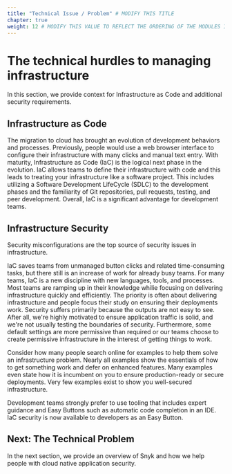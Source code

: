 ```yaml
---
title: "Technical Issue / Problem" # MODIFY THIS TITLE
chapter: true
weight: 12 # MODIFY THIS VALUE TO REFLECT THE ORDERING OF THE MODULES IF APPLICABLE
---
```


# The technical hurdles to managing infrastructure 
In this section, we provide context for Infrastructure as Code and additional security requirements.

## Infrastructure as Code
The migration to cloud has brought an evolution of development behaviors and processes.  Previously, people would use a web browser interface to configure their infrastructure with many clicks and manual text entry.  With maturity, Infrastructure as Code (IaC) is the logical next phase in the evolution.  IaC allows teams to define their infrastructure with code and this leads to treating your infrastructure like a software project.  This includes utilizing a Software Development LifeCycle (SDLC) to the development phases and the familiarity of Git repositories, pull requests, testing, and peer development.  Overall, IaC is a significant advantage for development teams.

## Infrastructure Security
Security misconfigurations are the top source of security issues in infrastructure.

IaC saves teams from unmanaged button clicks and related time-consuming tasks, but there still is an increase of work for already busy teams.  For many teams, IaC is a new discipline with new languages, tools, and processes.  Most teams are ramping up in their knowledge whilie focusing on delivering infrastructure quickly and efficiently.  The priority is often about delivering infrastructure and people focus their study on ensuring their deployments work.  Security suffers primarily because the outputs are not easy to see.  After all, we're highly motivated to ensure application traffic is solid, and we're not usually testing the boundaries of security.  Furthermore, some default settings are more permissive than required or our teams choose to create permissive infrastructure in the interest of getting things to work.

Consider how many people search online for examples to help them solve an infrastructure problem.  Nearly all examples show the essentials of how to get something work and defer on enhanced features.  Many examples even state how it is incumbent on you to ensure production-ready or secure deployments.  Very few examples exist to show you well-secured infrastructure.

Development teams strongly prefer to use tooling that includes expert guidance and Easy Buttons such as automatic code completion in an IDE.  IaC security is now available to developers as an Easy Button.

## Next: The Technical Problem
In the next section, we provide an overview of Snyk and how we help people with cloud native application security.
